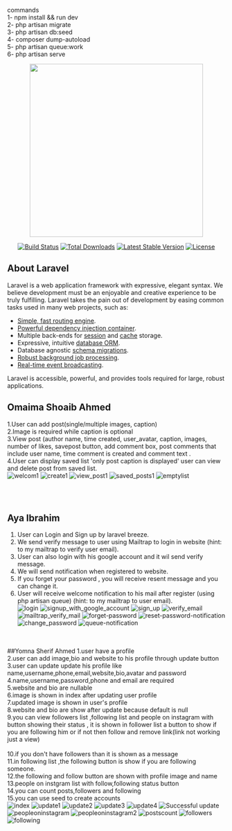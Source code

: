 commands
<br>
1- npm install && run dev
<br>
2- php artisan migrate
<br>
3- php artisan db:seed
<br>
4- composer dump-autoload
<br>
5- php artisan queue:work
<br>
6- php artisan serve





<p align="center"><a href="https://laravel.com" target="_blank"><img src="https://raw.githubusercontent.com/laravel/art/master/logo-lockup/5%20SVG/2%20CMYK/1%20Full%20Color/laravel-logolockup-cmyk-red.svg" width="400"></a></p>

<p align="center">
<a href="https://travis-ci.org/laravel/framework"><img src="https://travis-ci.org/laravel/framework.svg" alt="Build Status"></a>
<a href="https://packagist.org/packages/laravel/framework"><img src="https://img.shields.io/packagist/dt/laravel/framework" alt="Total Downloads"></a>
<a href="https://packagist.org/packages/laravel/framework"><img src="https://img.shields.io/packagist/v/laravel/framework" alt="Latest Stable Version"></a>
<a href="https://packagist.org/packages/laravel/framework"><img src="https://img.shields.io/packagist/l/laravel/framework" alt="License"></a>
</p>

## About Laravel

Laravel is a web application framework with expressive, elegant syntax. We believe development must be an enjoyable and creative experience to be truly fulfilling. Laravel takes the pain out of development by easing common tasks used in many web projects, such as:

- [Simple, fast routing engine](https://laravel.com/docs/routing).
- [Powerful dependency injection container](https://laravel.com/docs/container).
- Multiple back-ends for [session](https://laravel.com/docs/session) and [cache](https://laravel.com/docs/cache) storage.
- Expressive, intuitive [database ORM](https://laravel.com/docs/eloquent).
- Database agnostic [schema migrations](https://laravel.com/docs/migrations).
- [Robust background job processing](https://laravel.com/docs/queues).
- [Real-time event broadcasting](https://laravel.com/docs/broadcasting).

Laravel is accessible, powerful, and provides tools required for large, robust applications.


## Omaima Shoaib Ahmed
1.User can add post(single/multiple images, caption)<br>
2.Image is required while caption is optional<br>
3.View post (author name, time created, user_avatar, caption, images, number of likes, savepost button, add comment box, post comments that include
user name, time comment is created and comment text .<br>
4.User can display saved list 'only post caption is displayed' user can view and delete post from saved list.<br>
![welcom1](https://user-images.githubusercontent.com/102256485/186942941-f76eb5c4-0653-4f7a-92cd-e867494fdb92.jpg)
![create1](https://user-images.githubusercontent.com/102256485/186943115-b62aee27-ea2d-4bc5-ac71-641a5f737526.jpg)
![view_post1](https://user-images.githubusercontent.com/102256485/186943067-a4ea332f-627c-4e0d-9dd9-d5ccece08c33.jpg)
![saved_posts1](https://user-images.githubusercontent.com/102256485/186943163-8e270381-c020-4b0c-96da-7ad7142183b5.jpg)
![emptylist](https://user-images.githubusercontent.com/102256485/186944844-fa92eed7-9f33-4549-b51d-5e75e4eb7772.jpg)



<br><br>
## Aya Ibrahim 
1. User can Login and Sign up by laravel breeze.<br>
2. We send verify message to user using Mailtrap to login in website (hint: to my mailtrap to verify user email). <br>
3. User can also login with his google account and it wil send verify message. <br>
4. We will send notification when registered to website.<br>
5. If you forget your password , you will receive resent message and you can change it. <br>
6. User will receive welcome notification to his mail after register (using php artisan queue) (hint: to my mailtrap to user email). <br>
![login](https://user-images.githubusercontent.com/102617431/187003036-f3122298-5026-41bc-bbfc-094fd5cab5e3.JPG)
![signup_with_google_account](https://user-images.githubusercontent.com/102617431/187003144-64ae629e-cdb8-4325-806d-2277c4d82582.JPG)
![sign_up](https://user-images.githubusercontent.com/102617431/187003513-c473ce6a-19d1-4fc0-bb9f-90e0750dd1c9.JPG)
![verify_email](https://user-images.githubusercontent.com/102617431/187003753-bfee9a0b-34c6-4775-a6bc-f2029d697d96.JPG)
![mailtrap_verify_mail](https://user-images.githubusercontent.com/102617431/187004564-5e252d6d-2bdc-478a-b2ab-1a70c6a206f1.JPG)
![forget-password](https://user-images.githubusercontent.com/102617431/187004880-69865be6-2515-4cf8-b936-2d92d11d3034.JPG)
![reset-password-notification](https://user-images.githubusercontent.com/102617431/187004977-9d0db2b5-5417-45f7-8b02-975b2f32eba8.JPG)
![change_password](https://user-images.githubusercontent.com/102617431/187005139-78165d0c-540b-45f9-abd1-a12605ecfd8d.JPG)
![queue-notification](https://user-images.githubusercontent.com/102617431/187005530-8186d956-fbe0-42ca-9847-a3a10f5e867a.JPG)


<br><br>
##Yomna Sherif Ahmed
1.user have a profile
<br>
2.user can add image,bio and website to his profile through update button
<br>
3.user can update update his profile like name,username,phone,email,website,bio,avatar and password
<br>
4.name,username,password,phone and email are required
<br>
5.website and bio are nullable
<br>
6.image is shown in index after updating user profile
<br>
7.updated image is shown in user's profile
<br>
8.website and bio are show after update because default is null
<br>
9.you can view followers list ,following list and people on instagram with button showing their status , it is shown in follower list a button to show if you are following him or if not then follow and remove link(link not working just a view)  
<br>
10.if you don't have followers than it is shown as a message
<br>
11.in following list ,the following button is show if you are following someone.
<br>
12.the following and follow button are shown with profile image and name
<br>
13.people on instgram list with follow,following status button
<br>
14.you can count posts,followers and following
<br>
15.you can use seed to create accounts 
<br>
![index](https://user-images.githubusercontent.com/102757176/187006814-5ae3c121-7d8f-4c99-a0e1-c39b44c942e9.png)
![update1](https://user-images.githubusercontent.com/102757176/187006830-ccdd0fa6-7c74-4522-8cef-681f3d9343e2.png)
![update2](https://user-images.githubusercontent.com/102757176/187006836-3a9de081-d33e-47f3-b0f6-0ebde0da2406.png)
![update3](https://user-images.githubusercontent.com/102757176/187006841-aa276e77-65d3-4992-84a8-725a2b4b032b.png)
![update4](https://user-images.githubusercontent.com/102757176/187006846-81133ace-13a4-40ce-bb52-d23d51995e82.png)
![Successful update](https://user-images.githubusercontent.com/102757176/187006851-3afb0412-fb28-48c7-b6f2-df39a6e1b1ec.png)
![peopleoninstagram](https://user-images.githubusercontent.com/102757176/187006873-77eba4de-5c10-4f53-a340-af05dafc8c34.png)
![peopleoninstagram2](https://user-images.githubusercontent.com/102757176/187006904-d4dba512-df68-48d8-868c-1e090f14fb0f.png)
![postscount](https://user-images.githubusercontent.com/102757176/187006913-b4efca7a-24b1-4fc6-b057-3787c914c9eb.png)
![followers](https://user-images.githubusercontent.com/102757176/187006917-98180e43-52f6-42c2-9ad5-28f3a08320fc.png)
![following](https://user-images.githubusercontent.com/102757176/187006921-ee8a1586-db53-4559-9fbd-dc444c88ece7.png)
